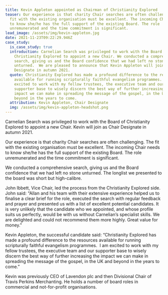 ```yaml
---
title: Kevin Appleton appointed as Chairman of Christianity Explored
teaser: Our experience is that charity Chair searches are often challenging. The
  fit with the existing organisation must be excellent. The incoming Chair needs
  to know she/he has the full support of the existing Board. The role
  unremunerated and the time commitment is significant.
lead_image: /assets/img/kevin-appleton.jpg
date: 2021-11-23T09:22:29.946Z
case_study:
  is_case_study: true
  introduction: Carnelian Search was privileged to work with the Board of
    Christianity Explored to appoint a new Chair. We conducted a comprehensive
    search, giving us and the Board confidence that we had left no stone
    unturned.  We are pleased to announce that Kevin Appleton will join as Chair
    Designate in autumn 2021.
  quote: Christianity Explored has made a profound difference to the resources
    available for running scripturally faithful evangelism programmes.  I am
    excited to work with my fellow trustees, the executive team and our
    supporter base to wisely discern the best way of further increasing the
    impact we can make in spreading the message of the gospel, in the UK and
    beyond in the years to come.
  attribution: Kevin Appleton, Chair Designate
  img: /assets/img/kevin-appleton-headshot.png
---
```

Carnelian Search was privileged to work with the Board of Christianity Explored to appoint a new Chair. Kevin will join as Chair Designate in autumn 2021.

Our experience is that charity Chair searches are often challenging. The fit with the existing organisation must be excellent. The incoming Chair needs to know she/he has the full support of the existing Board. The role unremunerated and the time commitment is significant.

We conducted a comprehensive search, giving us and the Board confidence that we had left no stone unturned. The longlist we presented to the board was short but high-calibre.

John Ibbett, Vice Chair, led the process from the Christianity Explored side. John said: “Allan and his team with their extensive experience helped us to finalise a clear brief for the role, executed the search with regular feedback and prayer and presented us with a list of excellent potential candidates. It is very unlikely that the candidate who we appointed, and whose profile suits us perfectly, would be with us without Carnelian’s specialist skills. We are delighted and could not recommend them more highly. Great value for money."

Kevin Appleton, the successful candidate said: “Christianity Explored has made a profound difference to the resources available for running scripturally faithful evangelism programmes.  I am excited to work with my fellow trustees, the executive team and our supporter base to wisely discern the best way of further increasing the impact we can make in spreading the message of the gospel, in the UK and beyond in the years to come.”

Kevin was previously CEO of Lavendon plc and then Divisional Chair of Travis Perkins Merchanting. He holds a number of board roles in commercial and not-for-profit organisations.